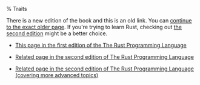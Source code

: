 % Traits

There is a new edition of the book and this is an old link.
You can [continue to the exact older page][1].
If you're trying to learn Rust, checking out [the second edition][2] might be a better choice.

* [This page in the first edition of the The Rust Programming Language][1]

* [Related page in the second edition of The Rust Programming Language][2]

* [Related page in the second edition of The Rust Programming Language (covering more advanced topics)][3]


[1]: first-edition/traits.html
[2]: second-edition/ch10-02-traits.html
[3]: second-edition/ch19-03-advanced-traits.html
